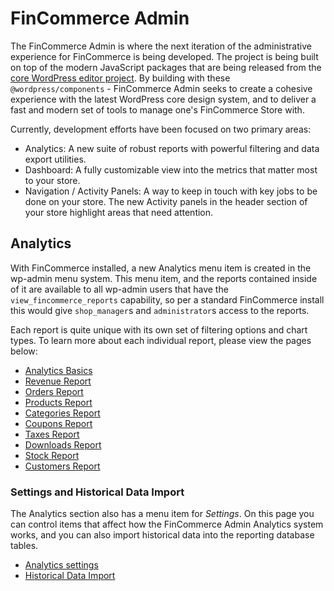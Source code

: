 # FinCommerce Admin

The FinCommerce Admin is where the next iteration of the administrative experience for FinCommerce is being developed. The project is being built on top of the modern JavaScript packages that are being released from the [core WordPress editor project](https://github.com/wordpress/gutenberg). By building with these `@wordpress/components` - FinCommerce Admin seeks to create a cohesive experience with the latest WordPress core design system, and to deliver a fast and modern set of tools to manage one's FinCommerce Store with.

Currently, development efforts have been focused on two primary areas:

- Analytics: A new suite of robust reports with powerful filtering and data export utilities.
- Dashboard: A fully customizable view into the metrics that matter most to your store.
- Navigation / Activity Panels: A way to keep in touch with key jobs to be done on your store. The new Activity panels in the header section of your store highlight areas that need attention.

## Analytics

With FinCommerce installed, a new Analytics menu item is created in the wp-admin menu system. This menu item, and the reports contained inside of it are available to all wp-admin users that have the `view_fincommerce_reports` capability, so per a standard FinCommerce install this would give `shop_manager`s and `administrator`s access to the reports.

Each report is quite unique with its own set of filtering options and chart types. To learn more about each individual report, please view the pages below:

- [Analytics Basics](analytics-basics.md)
- [Revenue Report](analytics-revenue-report.md)
- [Orders Report](analytics-orders-report.md)
- [Products Report](analytics-products-report.md)
- [Categories Report](analytics-categories-report.md)
- [Coupons Report](analytics-coupons-report.md)
- [Taxes Report](analytics-taxes-report.md)
- [Downloads Report](analytics-downloads-report.md)
- [Stock Report](analytics-stock-report.md)
- [Customers Report](analytics-customers-report.md)

### Settings and Historical Data Import

The Analytics section also has a menu item for _Settings_. On this page you can control items that affect how the FinCommerce Admin Analytics system works, and you can also import historical data into the reporting database tables.

- [Analytics settings](analytics-settings.md)
- [Historical Data Import](analytics-historical-data-import.md)
